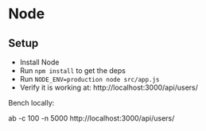 # Node

## Setup

- Install Node
- Run `npm install` to get the deps
- Run `NODE_ENV=production node src/app.js`
- Verify it is working at: http://localhost:3000/api/users/

Bench locally:

  ab -c 100 -n 5000 http://localhost:3000/api/users/
